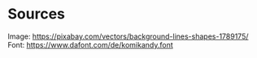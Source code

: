 # Sources
Image: https://pixabay.com/vectors/background-lines-shapes-1789175/
Font: https://www.dafont.com/de/komikandy.font